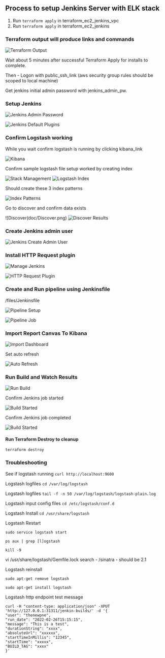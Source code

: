 ## Process to setup Jenkins Server with ELK stack

1. Run ``` terraform apply ``` in terraform_ec2_jenkins_vpc
1. Run ``` terraform apply ``` in terraform_ec2_jenkins

### Terraform output will produce links and commands

![Terraform Output](doc/TerraformOutput.png)

Wait about 5 minutes after successful Terraform Apply for installs to complete.

Then - Logon with public_ssh_link (aws security group rules should be scoped to local machine)

Get jenkins initial admin password with jenkins_admin_pw.

### Setup Jenkins

![Jenkins Admin Password](doc/JenkinsAdminPassword.png)

![Jenkins Default Plugins](doc/JenkinsDefaultPlugins.png)

### Confirm Logstash working
While you wait confirm logstash is running by clicking kibana_link

![Kibana](doc/Kibana.png)

Confirm sample logstash file setup worked by creating index

![Stack Management](doc/StackManagement.png)
![Logstash Index](doc/LogstashIndex.png)

Should create these 3 index patterns

![Index Patterns](doc/indexPatterns.png)

Go to discover and confirm data exists

![Discover(doc/Discover.png)
![Discover Results](doc/DiscoverResults.png)


### Create Jenkins admin user

![Jenkins Create Admin User](doc/JenkinsCreateAdminUser.png)

### Install HTTP Request plugin

![Manage Jenkins](doc/ManageJenkins.png)

![HTTP Request Plugin](doc/HTTPRequestPlugin.png)

### Create and Run pipeline using Jenkinsfile

/files/Jenkinsfile

![Pipeline Setup](doc/PipelineSetup.png)

![Pipeline Job](doc/BuildJob.png)

### Import Report Canvas To Kibana

![Import Dashboard](doc/importDashboardCanvas.png)

Set auto refresh

![Auto Refresh](doc/autoRefresh.png)

### Run Build and Watch Results

![Run Build](doc/RunBuild.png)

Confirm Jenkins job started

![Build Started](doc/buildStartedDashboard.png)

Confirm Jenkins job completed

![Build Started](doc/buildFinishedDashboard.png)


#### Run Terraform Destroy to cleanup

``` terraform destroy ```

### Troubleshooting

See if logstash running ```curl http://localhost:9600```

Logstash logfiles ```cd /var/log/logstash```

Logstash logfiles ```tail -f -n 50 /var/log/logstash/logstash-plain.log```

Logstash input config files ```cd /etc/logstash/conf.d```

Logstash Install ```cd /usr/share/logstash```

Logstash Restart 

```
sudo service logstash start

ps aux | grep [l]ogstash

kill -9 

```

vi /usr/share/logstash/Gemfile.lock 
search - /sinatra - should be 2.1

Logstash reinstall 

```
sudo apt-get remove logstash

sudo apt-get install logstash
```

Logstash http endpoint test message 

```
curl -H "content-type: application/json" -XPUT 'http://127.0.0.1:31311/jenkin-builds/' -d '{
"user": "thenewpne",
"run_date": "2022-02-26T15:15:15",
"message": "This is a test",
"durationString": "xxxx",
"absoluteUrl": "xxxxxx",
"startTimeInMillis": "12345",
"startTime": "xxxxx",
"BUILD_TAG": "xxxx"
}'
```